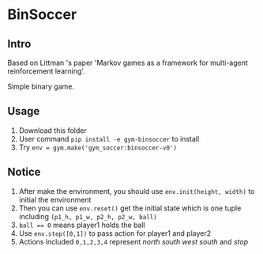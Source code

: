 # BinSoccer

## Intro

Based on Littman 's paper 'Markov games as a framework for multi-agent reinforcement learning'.

Simple binary game.

## Usage

1. Download this folder
2. User command `pip install -e gym-binsoccer` to install
3. Try `env = gym.make('gym_soccer:binsoccer-v0')`

## Notice

1. After make the environment, you should use `env.init(height, width)` to initial the environment
2. Then you can use `env.reset()` get the initial state which is one tuple including `(p1_h, p1_w, p2_h, p2_w, ball)`
3. `ball == 0` means player1 holds the ball
4. Use `env.step([0,1])` to pass action for player1 and player2
5. Actions included `0,1,2,3,4` represent $north$ $south$ $west$ $south$ and $stop$